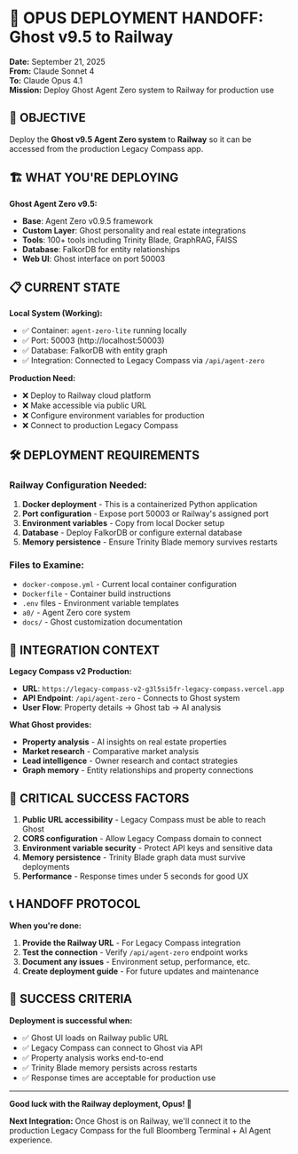 # 🚀 OPUS DEPLOYMENT HANDOFF: Ghost v9.5 to Railway

**Date:** September 21, 2025  
**From:** Claude Sonnet 4  
**To:** Claude Opus 4.1  
**Mission:** Deploy Ghost Agent Zero system to Railway for production use

## 🎯 OBJECTIVE

Deploy the **Ghost v9.5 Agent Zero system** to **Railway** so it can be accessed from the production Legacy Compass app.

## 🏗️ WHAT YOU'RE DEPLOYING

**Ghost Agent Zero v9.5:**
- **Base**: Agent Zero v0.9.5 framework
- **Custom Layer**: Ghost personality and real estate integrations
- **Tools**: 100+ tools including Trinity Blade, GraphRAG, FAISS
- **Database**: FalkorDB for entity relationships
- **Web UI**: Ghost interface on port 50003

## 📋 CURRENT STATE

**Local System (Working):**
- ✅ Container: `agent-zero-lite` running locally
- ✅ Port: 50003 (http://localhost:50003)
- ✅ Database: FalkorDB with entity graph
- ✅ Integration: Connected to Legacy Compass via `/api/agent-zero`

**Production Need:**
- ❌ Deploy to Railway cloud platform
- ❌ Make accessible via public URL
- ❌ Configure environment variables for production
- ❌ Connect to production Legacy Compass

## 🛠️ DEPLOYMENT REQUIREMENTS

### Railway Configuration Needed:
1. **Docker deployment** - This is a containerized Python application
2. **Port configuration** - Expose port 50003 or Railway's assigned port
3. **Environment variables** - Copy from local Docker setup
4. **Database** - Deploy FalkorDB or configure external database
5. **Memory persistence** - Ensure Trinity Blade memory survives restarts

### Files to Examine:
- `docker-compose.yml` - Current local container configuration
- `Dockerfile` - Container build instructions
- `.env` files - Environment variable templates
- `a0/` - Agent Zero core system
- `docs/` - Ghost customization documentation

## 🔗 INTEGRATION CONTEXT

**Legacy Compass v2 Production:**
- **URL**: `https://legacy-compass-v2-g3l5si5fr-legacy-compass.vercel.app`
- **API Endpoint**: `/api/agent-zero` - Connects to Ghost system
- **User Flow**: Property details → Ghost tab → AI analysis

**What Ghost provides:**
- **Property analysis** - AI insights on real estate properties
- **Market research** - Comparative market analysis
- **Lead intelligence** - Owner research and contact strategies
- **Graph memory** - Entity relationships and property connections

## 🚨 CRITICAL SUCCESS FACTORS

1. **Public URL accessibility** - Legacy Compass must be able to reach Ghost
2. **CORS configuration** - Allow Legacy Compass domain to connect
3. **Environment variable security** - Protect API keys and sensitive data
4. **Memory persistence** - Trinity Blade graph data must survive deployments
5. **Performance** - Response times under 5 seconds for good UX

## 📞 HANDOFF PROTOCOL

**When you're done:**
1. **Provide the Railway URL** - For Legacy Compass integration
2. **Test the connection** - Verify `/api/agent-zero` endpoint works
3. **Document any issues** - Environment setup, performance, etc.
4. **Create deployment guide** - For future updates and maintenance

## 🎯 SUCCESS CRITERIA

**Deployment is successful when:**
- ✅ Ghost UI loads on Railway public URL
- ✅ Legacy Compass can connect to Ghost via API
- ✅ Property analysis works end-to-end
- ✅ Trinity Blade memory persists across restarts
- ✅ Response times are acceptable for production use

---

**Good luck with the Railway deployment, Opus! 🚀**

**Next Integration:** Once Ghost is on Railway, we'll connect it to the production Legacy Compass for the full Bloomberg Terminal + AI Agent experience.